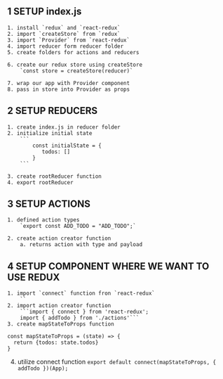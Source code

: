 ## 1 SETUP index.js
    1. install `redux` and `react-redux`
    2. import `createStore` from `redux`
    3. import `Provider` from `react-redux`
    4. import reducer form reducer folder
    5. create folders for actions and reducers

    6. create our redux store using createStore
        `const store = createStore(reducer)`

    7. wrap our app with Provider component
    8. pass in store into Provider as props

## 2 SETUP REDUCERS
    1. create index.js in reducer folder
    2. initialize initial state
        ```
            const initialState = {
               todos: []
            }
        ```
    
    3. create rootReducer function
    4. export rootReducer



## 3 SETUP ACTIONS
    1. defined action types
        `export const ADD_TODO = "ADD_TODO";`

    2. create action creator function
        a. returns action with type and payload

## 4 SETUP COMPONENT WHERE WE WANT TO USE REDUX
    1. import `connect` function fron `react-redux`
        ``
    2. import action creator function
        ```import { connect } from 'react-redux';
        import { addTodo } from './actions'```
    3. create mapStateToProps function
```
const mapStateToProps = (state) => {
  return {todos: state.todos}
}

```

4. utilize connect function
    `export default connect(mapStateToProps, { addTodo })(App);`


    